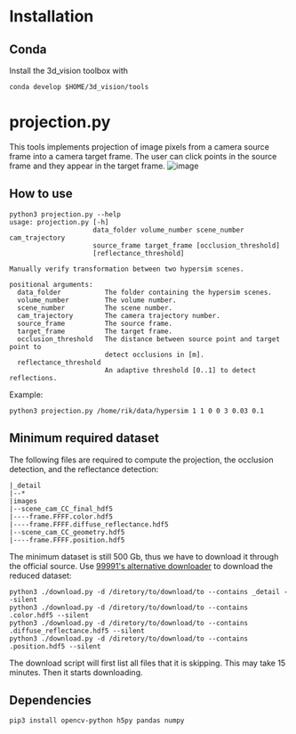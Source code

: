 # Installation
## Conda
Install the 3d_vision toolbox with
```
conda develop $HOME/3d_vision/tools
```

# projection.py
This tools implements projection of image pixels from a camera source frame into a camera target frame.
The user can click points in the source frame and they appear in the target frame.
![image](https://user-images.githubusercontent.com/11293852/114523636-c0208d00-9c44-11eb-8cb6-13a9bce4aa20.png)
## How to use
```
python3 projection.py --help
usage: projection.py [-h]
                     data_folder volume_number scene_number cam_trajectory
                     source_frame target_frame [occlusion_threshold]
                     [reflectance_threshold]

Manually verify transformation between two hypersim scenes.

positional arguments:
  data_folder           The folder containing the hypersim scenes.
  volume_number         The volume number.
  scene_number          The scene number.
  cam_trajectory        The camera trajectory number.
  source_frame          The source frame.
  target_frame          The target frame.
  occlusion_threshold   The distance between source point and target point to
                        detect occlusions in [m].
  reflectance_threshold
                        An adaptive threshold [0..1] to detect reflections.
```
Example:
```
python3 projection.py /home/rik/data/hypersim 1 1 0 0 3 0.03 0.1
```
## Minimum required dataset
The following files are required to compute the projection, the occlusion detection, and the reflectance detection:
```
|_detail
|--*
|images
|--scene_cam_CC_final_hdf5
|----frame.FFFF.color.hdf5
|----frame.FFFF.diffuse_reflectance.hdf5
|--scene_cam_CC_geometry.hdf5
|----frame.FFFF.position.hdf5
```

The minimum dataset is still 500 Gb, thus we have to download it through the official source.
Use [99991's alternative downloader](https://github.com/apple/ml-hypersim/tree/master/contrib/99991) to download the reduced dataset:
```
python3 ./download.py -d /diretory/to/download/to --contains _detail --silent
python3 ./download.py -d /diretory/to/download/to --contains .color.hdf5 --silent
python3 ./download.py -d /diretory/to/download/to --contains .diffuse_reflectance.hdf5 --silent
python3 ./download.py -d /diretory/to/download/to --contains .position.hdf5 --silent
```
The download script will first list all files that it is skipping.
This may take 15 minutes.
Then it starts downloading.

## Dependencies
```
pip3 install opencv-python h5py pandas numpy
```
